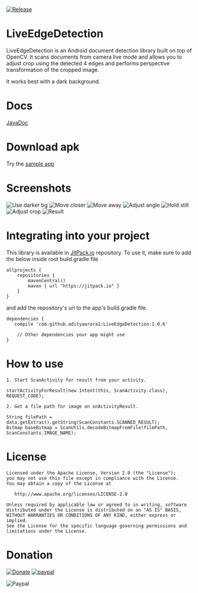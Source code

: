 [![Release](https://jitpack.io/v/adityaarora1/LiveEdgeDetection.svg)](https://jitpack.io/#adityaarora1/LiveEdgeDetection)

# LiveEdgeDetection

LiveEdgeDetection is an Android document detection library built on top of OpenCV. It scans documents from camera live mode and allows you to adjust crop using the detected 4 edges and performs perspective transformation of the cropped image.

It works best with a dark background.

# Docs

[JavaDoc](https://adityaarora1.github.io/LiveEdgeDetection/docs)

# Download apk
Try the [sample app](https://drive.google.com/file/d/1sO26O4-1-2XAX16czREx7SiiCD8-4ecU/view?usp=sharing)

# Screenshots

![Use darker bg](https://github.com/adityaarora1/LiveEdgeDetection/blob/master/use_darker_bg.png)
![Move closer](https://github.com/adityaarora1/LiveEdgeDetection/blob/master/move_closer.png)
![Move away](https://github.com/adityaarora1/LiveEdgeDetection/blob/master/move_away.png)
![Adjust angle](https://github.com/adityaarora1/LiveEdgeDetection/blob/master/adjust_angle.png)
![Hold still](https://github.com/adityaarora1/LiveEdgeDetection/blob/master/hold_still.png)
![Adjust crop](https://github.com/adityaarora1/LiveEdgeDetection/blob/master/adjust_crop.png)
![Result](https://github.com/adityaarora1/LiveEdgeDetection/blob/master/cropped.png)

# Integrating into your project
This library is available in [JitPack.io](https://jitpack.io/) repository.
To use it, make sure to add the below inside root build.gradle file

```
allprojects {
    repositories {
        mavenCentral()
        maven { url "https://jitpack.io" }
    }
}
```

and add the repository's url to the app's build.gradle file.

```
dependencies {
   compile 'com.github.adityaarora1:LiveEdgeDetection:1.0.6'
   
    // Other dependencies your app might use
}
```
# How to use
```
1. Start ScanActivity for result from your activity.

startActivityForResult(new Intent(this, ScanActivity.class), REQUEST_CODE);

2. Get a file path for image on onActivityResult.

String filePath = data.getExtras().getString(ScanConstants.SCANNED_RESULT);
Bitmap baseBitmap = ScanUtils.decodeBitmapFromFile(filePath, ScanConstants.IMAGE_NAME);
```

# License
```
Licensed under the Apache License, Version 2.0 (the "License");
you may not use this file except in compliance with the License.
You may obtain a copy of the License at

   http://www.apache.org/licenses/LICENSE-2.0

Unless required by applicable law or agreed to in writing, software
distributed under the License is distributed on an "AS IS" BASIS,
WITHOUT WARRANTIES OR CONDITIONS OF ANY KIND, either express or implied.
See the License for the specific language governing permissions and
limitations under the License.
```

# Donation

[![Donate](https://img.shields.io/badge/Donate-PayPal-green.svg)](https://www.paypal.me/adityaarora1)  [![paypal](https://www.paypalobjects.com/en_US/i/btn/btn_donateCC_LG.gif)](https://www.paypal.me/adityaarora1)

![Paypal](https://github.com/adityaarora1/LiveEdgeDetection/blob/master/paypal_qr.gif)


